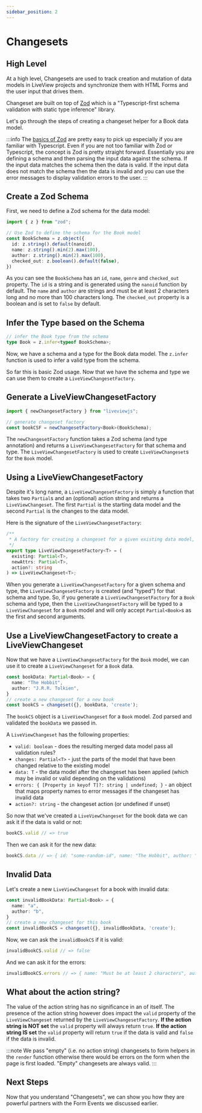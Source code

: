 ```yaml
---
sidebar_position: 2
---
```


# Changesets

## High Level

At a high level, Changesets are used to track creation and mutation of data models in LiveView projects and synchronize them with HTML Forms and the user input that drives them.

Changeset are built on top of [Zod](https://github.com/colinhacks/zod) which is a "Typescript-first schema validation with static type inference" library.

Let's go through the steps of creating a changeset helper for a Book data model.

:::info
  The [basics of Zod](https://github.com/colinhacks/zod#basic-usage) are pretty easy to pick up especially if you are familiar with Typescript. Even if you are not too familiar with Zod or Typescript, the concept is Zod is pretty straight forward. Essentially you are defining a schema and then parsing the input data against the schema.  If the input data matches the schema then the data is valid. If the input data does not match the schema then the data is invalid and you can use the error messages to display validation errors to the user.
:::

## Create a Zod Schema

First, we need to define a Zod schema for the data model:
```ts
import { z } from "zod";

// Use Zod to define the schema for the Book model
const BookSchema = z.object({
  id: z.string().default(nanoid),
  name: z.string().min(2).max(100),
  author: z.string().min(2).max(100),
  checked_out: z.boolean().default(false),
})
```

As you can see the `BookSchema` has an `id`, `name`, `genre` and `checked_out` property.  The `id` is a string and is generated using the `nanoid` function by default.  The `name` and `author` are strings and must be at least 2 characters long and no more than 100 characters long.  The `checked_out` property is a boolean and is set to `false` by default.

## Infer the Type based on the Schema
```ts
// infer the Book type from the schema
type Book = z.infer<typeof BookSchema>;
```

Now, we have a schema and a type for the Book data model.  The `z.infer` function is used to infer a valid type from the schema.

So far this is basic Zod usage. Now that we have the schema and type we can use them to create a `LiveViewChangesetFactory`.

## Generate a LiveViewChangesetFactory
```ts
import { newChangesetFactory } from "liveviewjs";

// generate changeset factory
const bookCSF = newChangesetFactory<Book>(BookSchema);
```

The `newChangesetFactory` function takes a Zod schema (and type annotation) and returns a `LiveViewChangesetFactory` for that schema and type.  The `LiveViewChangesetFactory` is used to create `LiveViewChangeset`s for the `Book` model.

## Using a LiveViewChangesetFactory
Despite it's long name, a `LiveViewChangesetFactory` is simply a function that takes two `Partial`s and an (optional) action string and returns a `LiveViewChangeset`.  The first `Partial` is the starting data model and the second `Partial` is the changes to the data model.  

Here is the signature of the `LiveViewChangesetFactory`:
```ts
/**
 * A factory for creating a changeset for a given existing data model, updated data model, and optional action.
 */
export type LiveViewChangesetFactory<T> = (
  existing: Partial<T>,
  newAttrs: Partial<T>,
  action?: string
) => LiveViewChangeset<T>;
```   

When you generate a `LiveViewChangesetFactory` for a given schema and type, the `LiveViewChangesetFactory` is created (and "typed") for that schema and type.  So, if you generate a `LiveViewChangesetFactory` for a `Book` schema and type, then the `LiveViewChangesetFactory` will be typed to a `LiveViewChangeset` for a `Book` model and will only accept `Partial<Book>`s as the first and second arguments.

## Use a LiveViewChangesetFactory to create a LiveViewChangeset

Now that we have a `LiveViewChangesetFactory` for the `Book` model, we can use it to create a `LiveViewChangeset` for a `Book` data.

```ts
const bookData: Partial<Book> = {
  name: "The Hobbit",
  author: "J.R.R. Tolkien",  
}
// create a new changeset for a new book
const bookCS = changeset({}, bookData, 'create');
```

The `bookCS` object is a `LiveViewChangeset` for a `Book` model.  Zod parsed and validated the `bookData` we passed in.  

A `LiveViewChangeset` has the following properties:
 * `valid: boolean` - does the resulting merged data model pass all validation rules?
 * `changes: Partial<T>` - just the parts of the model that have been changed relative to the existing model
 * `data: T` - the data model after the changeset has been applied (which may be invalid or valid depending on the validations)
 * `errors: { [Property in keyof T]?: string | undefined; }` - an object that maps property names to error messages if the changeset has invalid data
 * `action?: string` - the changeset action (or undefined if unset)

So now that we've created a `LiveViewChangeset` for the book data we can ask it if the data is valid or not:
```ts
bookCS.valid // => true
```
Then we can ask it for the new data:
```ts
bookCS.data // => { id: "some-random-id", name: "The Hobbit", author: "J.R.R. Tolkien", checked_out: false }
```

## Invalid Data
Let's create a new `LiveViewChangeset` for a book with invalid data:
```ts
const invalidBookData: Partial<Book> = {
  name: "a",
  author: "b",
}
// create a new changeset for this book
const invalidBookCS = changeset({}, invalidBookData, 'create');
```
Now, we can ask the `invalidBookCS` if it is valid:
```ts
invalidBookCS.valid // => false
```
And we can ask it for the errors:
```ts
invalidBookCS.errors // => { name: "Must be at least 2 characters", author: "Must be at least 2 characters" }
```

## What about the action string?
The value of the action string has no significance in an of itself.  The presence of the action string however does impact the `valid` property of the `LiveViewChangeset` returned by the `LiveViewChangesetFactory`.  **If the action string is NOT set** the `valid` property will always return `true`.  **If the action string IS set** the `valid` property will return `true` if the data is valid and `false` if the data is invalid.

:::note
  We pass "empty" (i.e. no action string) changesets to form helpers in the `render` function otherwise there would be errors on the form when the page is first loaded.  "Empty" changesets are always valid.
:::

## Next Steps
Now that you understand "Changesets", we can show you how they are powerful partners with the Form Events we discussed earlier.
